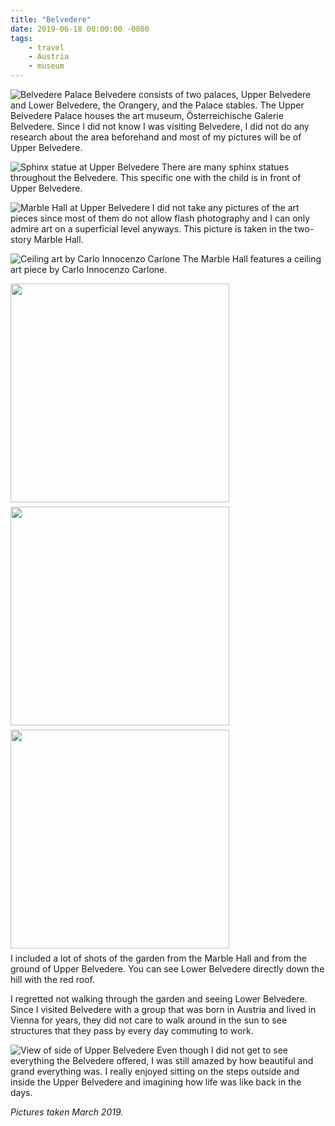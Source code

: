 ```yaml
---
title: "Belvedere"
date: 2019-06-18 00:00:00 -0800
tags:
    - travel
    - Austria
    - museum
---
```


![Belvedere Palace](https://i.imgur.com/vvU0E90.jpg)
Belvedere consists of two palaces, Upper Belvedere and Lower Belvedere, the Orangery, and the Palace stables. The Upper Belvedere Palace houses the art museum, Österreichische Galerie Belvedere. Since I did not know I was visiting Belvedere, I did not do any research about the area beforehand and most of my pictures will be of Upper Belvedere.

![Sphinx statue at Upper Belvedere](https://i.imgur.com/UyMHNNn.jpg)
There are many sphinx statues throughout the Belvedere. This specific one with the child is in front of Upper Belvedere.

![Marble Hall at Upper Belvedere](https://i.imgur.com/aw0AHJy.jpg)
I did not take any pictures of the art pieces since most of them do not allow flash photography and I can only admire art on a superficial level anyways. This picture is taken in the two-story Marble Hall.

![Ceiling art by Carlo Innocenzo Carlone](https://i.imgur.com/xUlw54J.jpg)
The Marble Hall features a ceiling art piece by Carlo Innocenzo Carlone.

<img style="float:left;height:25em;margin-right:1%;margin-bottom:.5em;" src="https://i.imgur.com/nQ6umfo.jpg" />
<img style="float:left;height:25em;margin-right:1%;margin-bottom:.5em;" src="https://i.imgur.com/KQtvF57.jpg" />
<img style="float:left;height:25em;margin-right:1%;margin-bottom:.5em;" src="https://i.imgur.com/7xwoG1E.jpg" />
<p style="clear:both;">I included a lot of shots of the garden from the Marble Hall and from the ground of Upper Belvedere. You can see Lower Belvedere directly down the hill with the red roof.</p>

I regretted not walking through the garden and seeing Lower Belvedere. Since I visited Belvedere with a group that was born in Austria and lived in Vienna for years, they did not care to walk around in the sun to see structures that they pass by every day commuting to work.

![View of side of Upper Belvedere](https://i.imgur.com/rngAfFR.jpg)
Even though I did not get to see everything the Belvedere offered, I was still amazed by how beautiful and grand everything was. I really enjoyed sitting on the steps outside and inside the Upper Belvedere and imagining how life was like back in the days.

*Pictures taken March 2019.*
